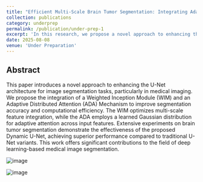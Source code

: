 ```yaml
---
title: "Efficient Multi-Scale Brain Tumor Segmentation: Integrating Adaptive Distributed Attention and Weighted Inception Module"
collection: publications
category: underprep
permalink: /publication/under-prep-1
excerpt: 'In this research, we propose a novel approach to enhancing the U-Net architecture for brain tumor segmentation using BRATS dataset. By integrating Weighted Inception Module and Adaptive Distributed Attention Mechanism, our proposed Dynamic U-Net achieves superior segmentation accuracy and computational efficiency compared to traditional U-Net variants.'
date: 2025-08-08
venue: 'Under Preparation'
---
```



## Abstract

This paper introduces a novel approach to enhancing the U-Net architecture for image segmentation tasks, particularly in medical imaging. We propose the integration of a Weighted Inception Module (WIM) and an Adaptive Distributed Attention (ADA) Mechanism to improve segmentation accuracy and computational efficiency. The WIM optimizes multi-scale feature integration, while the ADA employs a learned Gaussian distribution for adaptive attention across input features. Extensive experiments on brain tumor segmentation demonstrate the effectiveness of the proposed Dynamic U-Net, achieving superior performance compared to traditional U-Net variants. This work offers significant contributions to the field of deep learning-based medical image segmentation.

![image](https://github.com/user-attachments/assets/9db1c9fa-3a3e-41eb-b6ce-591f25aa26b8)

![image](https://github.com/user-attachments/assets/2db18eb8-0c59-40da-a2df-cfcd71359f37)
